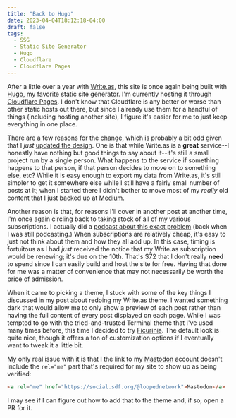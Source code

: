 ```yaml
---
title: "Back to Hugo"
date: 2023-04-04T18:12:18-04:00
draft: false
tags:
  - SSG
  - Static Site Generator
  - Hugo
  - Cloudflare
  - Cloudflare Pages
---
```


After a little over a year with [Write.as](https://write.as), this site is once again being built with [Hugo](https://gohugo.io/), my favorite static site generator. I'm currently hosting it through [Cloudflare Pages](https://pages.cloudflare.com/). I don't know that Cloudflare is any better or worse than other static hosts out there, but since I already use them for a handful of things (including hosting another site), I figure it's easier for me to just keep everything in one place.

There are a few reasons for the change, which is probably a bit odd given that I _just_ [updated the design](https://looped.network/posts/site-design-update/). One is that while Write.as is a **great** service--I honestly have nothing but good things to say about it--it's still a small project run by a single person. What happens to the service if something happens to that person, if that person decides to move on to something else, etc? While it is easy enough to export my data from Write.as, it's still simpler to get it somewhere else while I still have a fairly small number of posts at it; when I started there I didn't bother to move most of my _really_ old content that I just backed up at [Medium](https://loopednetwork.medium.com/).

Another reason is that, for reasons I'll cover in another post at another time, I'm once again circling back to taking stock of all of my various subscriptions. I actually did a [podcast about this exact problem](https://sameshadeofdifference.com/episodes/mo-money-mo-money) (back when I was still podcasting.) When subscriptions are relatively cheap, it's easy to just not think about them and how they all add up. In this case, timing is fortuitous as I had _just_ received the notice that my Write.as subscription would be renewing; it's due on the 10th. That's $72 that I don't really **need** to spend since I can easily build and host the site for free. Having that done for me was a matter of convenience that may not necessarily be worth the price of admission.

When it came to picking a theme, I stuck with some of the key things I discussed in my post about redoing my Write.as theme. I wanted something dark that would allow me to only show a preview of each post rather than having the full content of every post displayed on each page. While I was tempted to go with the tried-and-trusted Terminal theme that I've used many times before, this time I decided to try [Ficurinia](https://themes.gohugo.io/themes/hugo-ficurinia/). The default look is quite nice, though it offers a ton of customization options if I eventually want to tweak it a little bit.

My only real issue with it is that I the link to my [Mastodon](https://mastodon.online/@looped_network) account doesn't include the `rel="me"` part that's required for my site to show up as being verified:

```html
<a rel="me" href="https://social.sdf.org/@loopednetwork">Mastodon</a>
```

I may see if I can figure out how to add that to the theme and, if so, open a PR for it.
